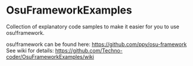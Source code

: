 # OsuFrameworkExamples
Collection of explanatory code samples to make it easier for you to use osu!framework.

osu!framework can be found here: https://github.com/ppy/osu-framework  
See wiki for details: https://github.com/Techno-coder/OsuFrameworkExamples/wiki
